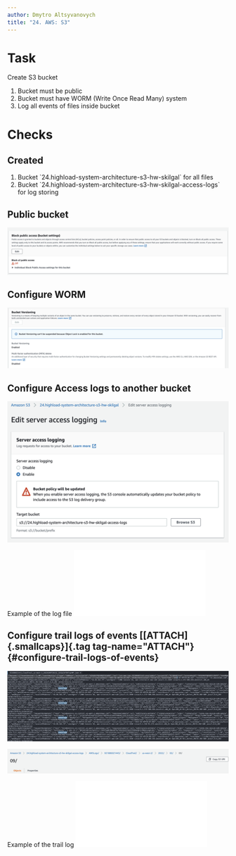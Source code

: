 ```yaml
---
author: Dmytro Altsyvanovych
title: "24. AWS: S3"
---
```


# Task

Create S3 bucket

1.  Bucket must be public
2.  Bucket must have WORM (Write Once Read Many) system
3.  Log all events of files inside bucket

# Checks

## Created

1.  Bucket \`24.highload-system-architecture-s3-hw-skilgal\` for all
    files
2.  Bucket \`24.highload-system-architecture-s3-hw-skilgal-access-logs\`
    for log storing

## Public bucket

![public access conf](resources/bucket-public-access.png)

## Configure WORM

![WORM](resources/bucket-worm-enabled.png)

## Configure Access logs to another bucket

![access log configuration](resources/access-log-conf.png)

Example of the log file ![Access
Log.file](resources/2022-02-09-20-13-20-8610AE8671C89CF1.txt)

## Configure trail logs of events [[ATTACH]{.smallcaps}]{.tag tag-name="ATTACH"} {#configure-trail-logs-of-events}

![trail configuration](resources/trail-event-log.png)

![trail logs structure](resources/trail-log-structure.png)

Example of the trail log ![trail
log](resources/921886021443_CloudTrail_us-west-2_20220209T2015Z_32CQ1IbTDXTcprWY.json)
